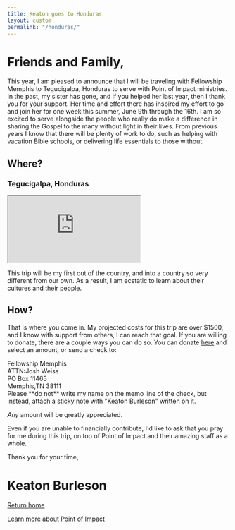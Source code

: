 ```yaml
---
title: Keaton goes to Honduras
layout: custom
permalink: "/honduras/"
---
```

# Friends and Family,
This year, I am pleased to announce that I will be traveling with Fellowship Memphis to Tegucigalpa, Honduras to serve with Point of Impact ministries. In the past, my sister has gone, and if you helped her last year, then I thank you for your support. Her time and effort there has inspired my effort to go and join her for one week this summer, June 9th through the 16th. I am so excited to serve alongside the people who really do make a difference in sharing the Gospel to the many without light in their lives. From previous years I know that there will be plenty of work to do, such as helping with vacation Bible schools, or delivering life essentials to those without.

## Where?
### Tegucigalpa, Honduras
<div class="intrinsic-container">
<iframe src="https://www.google.com/maps/embed?pb=!1m18!1m12!1m3!1d30960.069746533165!2d-87.21776415894391!3d14.076662423993875!2m3!1f0!2f0!3f0!3m2!1i1024!2i768!4f13.1!3m3!1m2!1s0x8f6fa2babf743d51%3A0x68cf2238206ac9d3!2sTegucigalpa%2C+Honduras!5e0!3m2!1sen!2sus!4v1491355807965"></iframe>
</div>

This trip will be my first out of the country, and into a country so very different from our own. As a result, I am ecstatic to learn about their cultures and their people.

## How?

That is where you come in. My projected costs for this trip are over $1500, and I know with support from others, I can reach that goal. If you are willing to donate, there are a couple ways you can do so. You can donate [here](http://fellowshipmemphis.org/outreach/honduras/) and select an amount, or send a check to:
<div class="check">
Fellowship Memphis
<br>
ATTN:Josh Weiss
<br>
PO Box 11465
<br>
Memphis,TN 38111
<br>
</div>
Please **do not** write my name on the memo line of the check, but instead, attach a sticky note with "Keaton Burleson" written on it.

*Any* amount will be greatly appreciated.

Even if you are unable to financially contribute, I'd like to ask that you pray for me during this trip, on top of Point of Impact and their amazing staff as a whole.

Thank you for your time,

# Keaton Burleson
[Return home](http://128keaton.com)

[Learn more about Point of Impact](http://www.poihn.org/about/)
